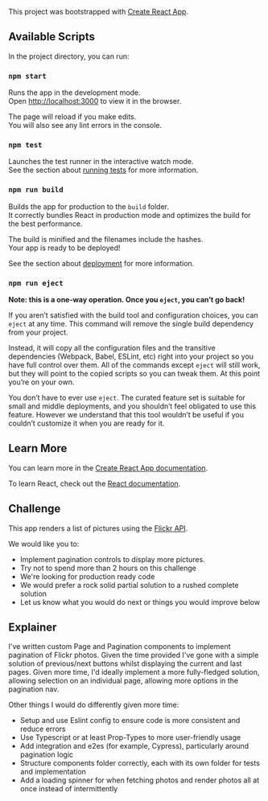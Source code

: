 This project was bootstrapped with [Create React App](https://github.com/facebook/create-react-app).

## Available Scripts

In the project directory, you can run:

### `npm start`

Runs the app in the development mode.<br>
Open [http://localhost:3000](http://localhost:3000) to view it in the browser.

The page will reload if you make edits.<br>
You will also see any lint errors in the console.

### `npm test`

Launches the test runner in the interactive watch mode.<br>
See the section about [running tests](https://facebook.github.io/create-react-app/docs/running-tests) for more information.

### `npm run build`

Builds the app for production to the `build` folder.<br>
It correctly bundles React in production mode and optimizes the build for the best performance.

The build is minified and the filenames include the hashes.<br>
Your app is ready to be deployed!

See the section about [deployment](https://facebook.github.io/create-react-app/docs/deployment) for more information.

### `npm run eject`

**Note: this is a one-way operation. Once you `eject`, you can’t go back!**

If you aren’t satisfied with the build tool and configuration choices, you can `eject` at any time. This command will remove the single build dependency from your project.

Instead, it will copy all the configuration files and the transitive dependencies (Webpack, Babel, ESLint, etc) right into your project so you have full control over them. All of the commands except `eject` will still work, but they will point to the copied scripts so you can tweak them. At this point you’re on your own.

You don’t have to ever use `eject`. The curated feature set is suitable for small and middle deployments, and you shouldn’t feel obligated to use this feature. However we understand that this tool wouldn’t be useful if you couldn’t customize it when you are ready for it.

## Learn More

You can learn more in the [Create React App documentation](https://facebook.github.io/create-react-app/docs/getting-started).

To learn React, check out the [React documentation](https://reactjs.org/).

## Challenge

This app renders a list of pictures using the [Flickr API](https://www.flickr.com/services/api/).

We would like you to:

- Implement pagination controls to display more pictures.
- Try not to spend more than 2 hours on this challenge
- We're looking for production ready code
- We would prefer a rock solid partial solution to a rushed complete solution
- Let us know what you would do next or things you would improve below

## Explainer

I've written custom Page and Pagination components to implement pagination of Flickr photos.
Given the time provided I've gone with a simple solution of previous/next buttons whilst displaying the current and last pages. Given more time, I'd ideally implement a more fully-fledged solution, allowing selection on an individual page, allowing more options in the pagination nav.

Other things I would do differently given more time:

- Setup and use Eslint config to ensure code is more consistent and reduce errors
- Use Typescript or at least Prop-Types to more user-friendly usage
- Add integration and e2es (for example, Cypress), particularly around pagination logic
- Structure components folder correctly, each with its own folder for tests and implementation
- Add a loading spinner for when fetching photos and render photos all at once instead of intermittently
